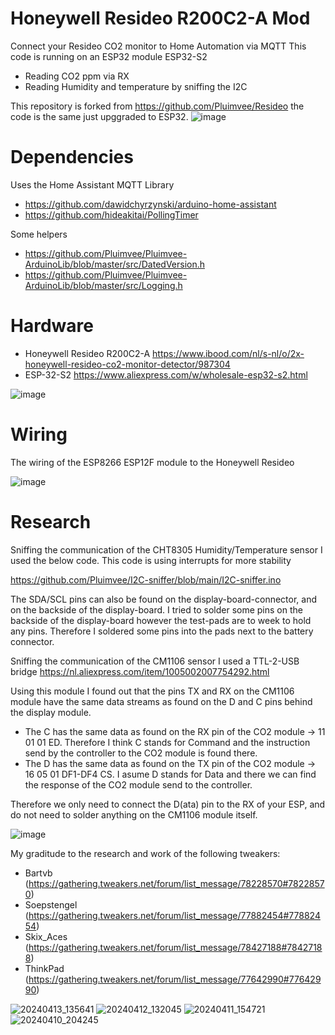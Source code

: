 # Honeywell Resideo R200C2-A Mod
Connect your Resideo CO2 monitor to Home Automation via MQTT
This code is running on an ESP32 module ESP32-S2
- Reading CO2 ppm via RX
- Reading Humidity and temperature by sniffing the I2C

This repository is forked from https://github.com/Pluimvee/Resideo the code is the same just upggraded to ESP32.
![image](https://github.com/Pluimvee/Resideo/assets/124380379/37667938-26ab-41bc-9024-0448e24f58d0)

# Dependencies
Uses the Home Assistant MQTT Library 
- https://github.com/dawidchyrzynski/arduino-home-assistant
- https://github.com/hideakitai/PollingTimer

Some helpers
- https://github.com/Pluimvee/Pluimvee-ArduinoLib/blob/master/src/DatedVersion.h
- https://github.com/Pluimvee/Pluimvee-ArduinoLib/blob/master/src/Logging.h

# Hardware
- Honeywell Resideo R200C2-A https://www.ibood.com/nl/s-nl/o/2x-honeywell-resideo-co2-monitor-detector/987304
- ESP-32-S2 https://www.aliexpress.com/w/wholesale-esp32-s2.html

![image](https://github.com/Pluimvee/Resideo/assets/124380379/6a76a810-f088-4fe5-a577-e125a59cacdd)

# Wiring
The wiring of the ESP8266 ESP12F module to the Honeywell Resideo

![image](https://github.com/Pluimvee/Resideo/assets/124380379/716bbd6b-b180-443f-b0d4-bdce23c670cb)

# Research
Sniffing the communication of the CHT8305 Humidity/Temperature sensor I used the below code. This code is using interrupts for more stability

https://github.com/Pluimvee/I2C-sniffer/blob/main/I2C-sniffer.ino

The SDA/SCL pins can also be found on the display-board-connector, and on the backside of the display-board. I tried to solder some pins on the backside of the display-board however the test-pads are to week to hold any pins. Therefore I soldered some pins into the pads next to the battery connector.

Sniffing the communication of the CM1106 sensor I used a TTL-2-USB bridge
https://nl.aliexpress.com/item/1005002007754292.html

Using this module I found out that the pins TX and RX on the CM1106 module have the same data streams as found on the D and C pins behind the display module. 
- The C has the same data as found on the RX pin of the CO2 module -> 11 01 01 ED. Therefore I think C stands for Command and the instruction send by the controller to the CO2 module is found there. 
- The D has the same data as found on the TX pin of the CO2 module -> 16 05 01 DF1-DF4 CS. I asume D stands for Data and there we can find the response of the CO2 module send to the controller.

Therefore we only need to connect the D(ata) pin to the RX of your ESP, and do not need to solder anything on the CM1106 module itself.

![image](https://github.com/Pluimvee/Resideo/assets/124380379/266c5ccd-abe3-4957-84f4-51ea9856ff9a)

My graditude to the research and work of the following tweakers:
- Bartvb (https://gathering.tweakers.net/forum/list_message/78228570#78228570)
- Soepstengel (https://gathering.tweakers.net/forum/list_message/77882454#77882454)
- Skix_Aces (https://gathering.tweakers.net/forum/list_message/78427188#78427188)
- ThinkPad (https://gathering.tweakers.net/forum/list_message/77642990#77642990)

 
![20240413_135641](https://github.com/Pluimvee/Resideo/assets/124380379/2ebb0d7c-32a8-4dca-b83b-b1bceb610ddd)
![20240412_132045](https://github.com/Pluimvee/Resideo/assets/124380379/a236c325-c32b-455f-8b65-0edd9c022154)
![20240411_154721](https://github.com/Pluimvee/Resideo/assets/124380379/951a8c7a-39ac-4cd2-afea-eef955254ee9)
![20240410_204245](https://github.com/Pluimvee/Resideo/assets/124380379/baf13532-3136-48af-aa4b-726a544452a0)
